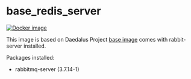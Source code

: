 # base_redis_server

[![Docker image](https://img.shields.io/badge/docker-latest-blue.svg)](https://hub.docker.com/r/daedalusproject/base_rabbitmq_server)

This image is based on Daedalus Project [base image](/base) comes with rabbit-server installed.

Packages installed:

 * rabbitmq-server (3.7.14-1)
